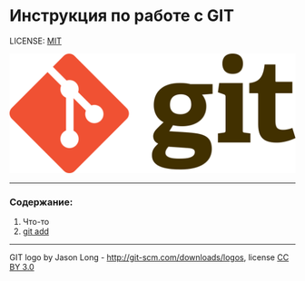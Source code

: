 # Инструкция по работе с GIT

LICENSE: [MIT](./license.md)

![git-logo](./assets/gitlogo.png)

---

### Содержание:
1. Что-то
2. [git add](./add.md)

---

GIT logo by Jason Long - http://git-scm.com/downloads/logos, 
license [CC BY 3.0](https://creativecommons.org/licenses/by/3.0/)